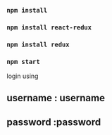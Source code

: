 
### `npm install`
### `npm install react-redux`
### `npm install redux`


### `npm start`


login using
## username : username

## password :password
